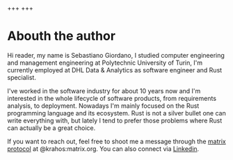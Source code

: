 +++
+++
# Abouth the author
Hi reader, my name is Sebastiano Giordano, I studied computer engineering
and management engineering at Polytechnic University of Turin, I'm currently
employed at DHL Data & Analytics as software engineer and Rust specialist.

I've worked in the software industry for about 10 years now and I'm interested
in the whole lifecycle of software products, from requirements analysis, to
deployment. Nowadays I'm mainly focused on the Rust programming language and its
ecosystem. Rust is not a silver bullet one can write everything with, but lately
I tend to prefer those problems where Rust can actually be a great choice.

If you want to reach out, feel free to shoot me a message through the [matrix
protocol](https://matrix.org) at @krahos:matrix.org.
You can also connect via [Linkedin](https://www.linkedin.com/in/krahos).

